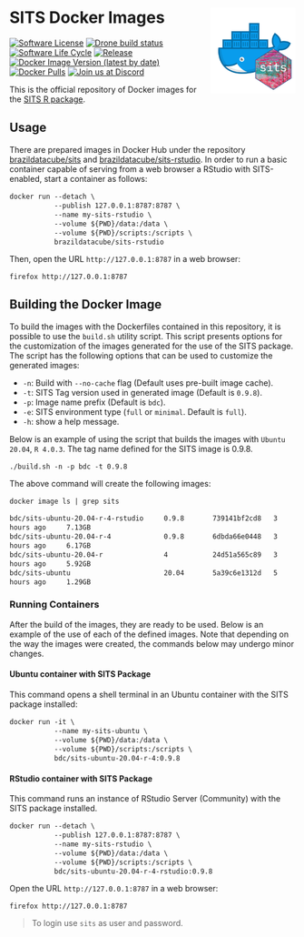 # SITS Docker Images <img src=".github/sits-docker-sticker.png" align="right" width="150"/>

[![Software License](https://img.shields.io/badge/license-MIT-green)](https://github.com//brazil-data-cube/sits-docker/blob/master/LICENSE) [![Drone build status](https://drone.dpi.inpe.br/api/badges/brazil-data-cube/sits-docker/status.svg)](https://drone.dpi.inpe.br/api/badges/brazil-data-cube/sits-docker) [![Software Life
Cycle](https://img.shields.io/badge/lifecycle-maturing-blue.svg)](https://www.tidyverse.org/lifecycle/#maturing) [![Release](https://img.shields.io/github/tag/brazil-data-cube/sits-docker.svg)](https://github.com/brazil-data-cube/sits-docker/releases) [![Docker Image Version (latest by date)](https://img.shields.io/docker/v/brazildatacube/sits?label=Docker%20Hub)](https://hub.docker.com/r/brazildatacube/sits) [![Docker Pulls](https://img.shields.io/docker/pulls/brazildatacube/sits)](https://hub.docker.com/r/brazildatacube/sits) [![Join us at
Discord](https://img.shields.io/discord/689541907621085198?logo=discord&logoColor=ffffff&color=7389D8)](https://discord.com/channels/689541907621085198#)

This is the official repository of Docker images for the [SITS R package](https://github.com/e-sensing/sits).


## Usage

There are prepared images in Docker Hub under the repository [brazildatacube/sits](https://hub.docker.com/r/brazildatacube/sits) and [brazildatacube/sits-rstudio](https://hub.docker.com/r/brazildatacube/sits-rstudio). In order to run a basic container capable of serving from a web browser a RStudio with SITS-enabled, start a container as follows:

```shell
docker run --detach \
           --publish 127.0.0.1:8787:8787 \
           --name my-sits-rstudio \
           --volume ${PWD}/data:/data \
           --volume ${PWD}/scripts:/scripts \
           brazildatacube/sits-rstudio
```

Then, open the URL `http://127.0.0.1:8787` in a web browser:

```shell
firefox http://127.0.0.1:8787
```


## Building the Docker Image

To build the images with the Dockerfiles contained in this repository, it is possible to use the `build.sh` utility script. This script presents options for the customization of the images generated for the use of the SITS package. The script has the following options that can be used to customize the generated images:

- `-n`: Build with `--no-cache` flag (Default uses pre-built image cache).  
- `-t`: SITS Tag version used in generated image (Default is `0.9.8`).
- `-p`: Image name prefix (Default is `bdc`).
- `-e`: SITS environment type (`full` or `minimal`. Default is `full`).
- `-h`: show a help message.

Below is an example of using the script that builds the images with `Ubuntu 20.04`, `R 4.0.3`. The tag name defined for the SITS image is 0.9.8.

```shell
./build.sh -n -p bdc -t 0.9.8
```

The above command will create the following images:

```shell
docker image ls | grep sits
```

```
bdc/sits-ubuntu-20.04-r-4-rstudio     0.9.8       739141bf2cd8   3 hours ago     7.13GB
bdc/sits-ubuntu-20.04-r-4             0.9.8       6dbda66e0448   3 hours ago     6.17GB
bdc/sits-ubuntu-20.04-r               4           24d51a565c89   3 hours ago     5.92GB
bdc/sits-ubuntu                       20.04       5a39c6e1312d   5 hours ago     1.29GB
```


### Running Containers

After the build of the images, they are ready to be used. Below is an example of the use of each of the defined images. Note that depending on the way the images were created, the commands below may undergo minor changes.


#### Ubuntu container with SITS Package

This command opens a shell terminal in an Ubuntu container with the SITS package installed:

```shell
docker run -it \
           --name my-sits-ubuntu \
           --volume ${PWD}/data:/data \
           --volume ${PWD}/scripts:/scripts \
           bdc/sits-ubuntu-20.04-r-4:0.9.8
```


#### RStudio container with SITS Package

This command runs an instance of RStudio Server (Community) with the SITS package installed.

```shell
docker run --detach \
           --publish 127.0.0.1:8787:8787 \
           --name my-sits-rstudio \
           --volume ${PWD}/data:/data \
           --volume ${PWD}/scripts:/scripts \
           bdc/sits-ubuntu-20.04-r-4-rstudio:0.9.8
```

Open the URL `http://127.0.0.1:8787` in a web browser:

```shell
firefox http://127.0.0.1:8787
```

> To login use `sits` as user and password.
